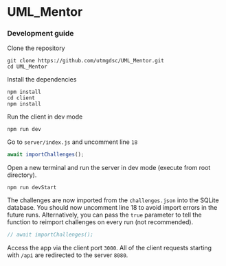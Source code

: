 # UML_Mentor


### Development guide
Clone the repository 
```
git clone https://github.com/utmgdsc/UML_Mentor.git
cd UML_Mentor
```
Install the dependencies 
```
npm install
cd client 
npm install
```
Run the client in dev mode
```
npm run dev
```
Go to `server/index.js` and uncomment line `18` 
```js
await importChallenges();
```
Open a new terminal and run the server in dev mode (execute from root directory).
```
npm run devStart
```
The challenges are now imported from the `challenges.json` into the SQLite database. You should now uncomment line 18 to avoid import errors in the future runs. Alternatively, you can pass the `true` parameter to tell the function to reimport challenges on every run (not recommended). 
```js
// await importChallenges();
```
Access the app via the client port `3000`. All of the client requests starting with `/api` are redirected to the server `8080`. 